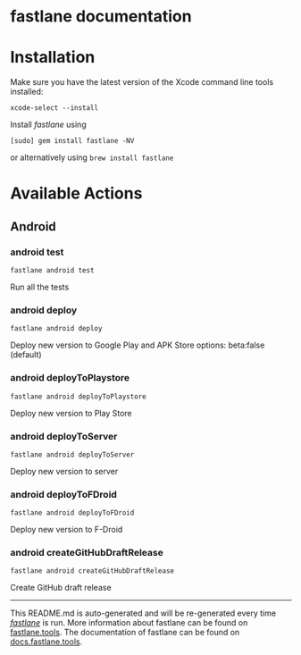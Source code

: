 fastlane documentation
================
# Installation

Make sure you have the latest version of the Xcode command line tools installed:

```
xcode-select --install
```

Install _fastlane_ using
```
[sudo] gem install fastlane -NV
```
or alternatively using `brew install fastlane`

# Available Actions
## Android
### android test
```
fastlane android test
```
Run all the tests
### android deploy
```
fastlane android deploy
```
Deploy new version to Google Play and APK Store options: beta:false (default)
### android deployToPlaystore
```
fastlane android deployToPlaystore
```
Deploy new version to Play Store
### android deployToServer
```
fastlane android deployToServer
```
Deploy new version to server
### android deployToFDroid
```
fastlane android deployToFDroid
```
Deploy new version to F-Droid
### android createGitHubDraftRelease
```
fastlane android createGitHubDraftRelease
```
Create GitHub draft release

----

This README.md is auto-generated and will be re-generated every time [_fastlane_](https://fastlane.tools) is run.
More information about fastlane can be found on [fastlane.tools](https://fastlane.tools).
The documentation of fastlane can be found on [docs.fastlane.tools](https://docs.fastlane.tools).
